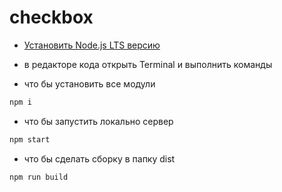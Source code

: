 # checkbox

* [Установить Node.js LTS версию](https://nodejs.org/ru/)

* в редакторе кода открыть Terminal и выполнить команды

* что бы установить все модули
``` bash
npm i
```

* что бы запустить локально сервер
``` bash
npm start
```

* что бы сделать сборку в папку dist
``` bash
npm run build
```
